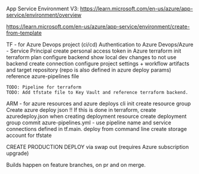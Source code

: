App Service Environment V3: https://learn.microsoft.com/en-us/azure/app-service/environment/overview

https://learn.microsoft.com/en-us/azure/app-service/environment/create-from-template

TF - for Azure Devops project (ci/cd)
    Authentication to Azure Devops/Azure - Service Principal
    create personal access token in Azure
    terraform init
    terraform plan
    configure backend
        show local dev changes to not use backend
    create connection
    configure project settings  + workflow artifacts and target repository (repo is also defined in azure deploy params)
        reference azure-pipelines file

    TODO: Pipeline for terraform
    TODO: Add tfstate file to Key Vault and reference terraform backend.
ARM - for azure resources and azure deploys
    cli init 
    create resource group
    Create azure deploy json !! If this is done in terraform, create azuredeploy.json when creating deployment resource
    create deployment group
    commit azure-pipelines.yml - use pipeline name and service connections defined in tf.main.
    deploy from command line
    create storage account for tfstate

CREATE PRODUCTION DEPLOY via swap out (requires Azure subscription upgrade)

Builds happen on feature branches, on pr and on merge.
